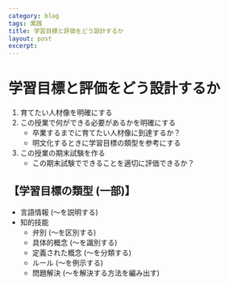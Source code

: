 ```yaml
---
category: blog
tags: 実践
title: 学習目標と評価をどう設計するか
layout: post
excerpt: 
---
```

# 学習目標と評価をどう設計するか

1. 育てたい人材像を明確にする
2. この授業で何ができる必要があるかを明確にする
	* 卒業するまでに育てたい人材像に到達するか？
	* 明文化するときに学習目標の類型を参考にする
3. この授業の期末試験を作る
	* この期末試験でできることを適切に評価できるか？

## 【学習目標の類型 (一部)】
* 言語情報 (〜を説明する)
* 知的技能
	* 弁別 (〜を区別する)
	* 具体的概念 (〜を識別する)
	* 定義された概念 (〜を分類する)
	* ルール (〜を例示する)
	* 問題解決 (〜を解決する方法を編み出す)

